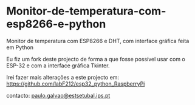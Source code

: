 # Monitor-de-temperatura-com-esp8266-e-python

Monitor de temperatura com ESP8266 e DHT, com interface gráfica feita em Python

Eu fiz um fork deste projecto de forma a que fosse possível usar com o ESP-32 e com a interface gráfica Tkinter.

Irei fazer mais alterações a este projecto em:
https://github.com/labF212/esp32_python_RaspberryPi

contacto: paulo.galvao@estsetubal.ips.pt
